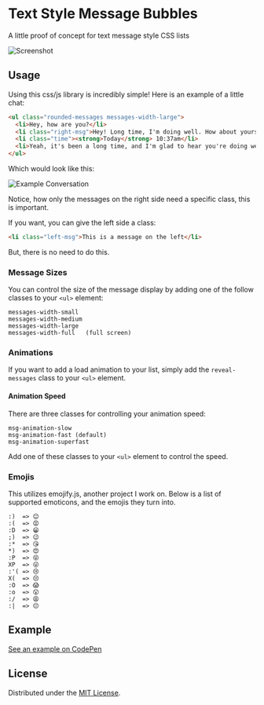 # Text Style Message Bubbles
A little proof of concept for text message style CSS lists

![Screenshot](https://raw.githubusercontent.com/mwrouse/message-bubbles/master/images/screenshot.png)

## Usage
Using this css/js library is incredibly simple! 
Here is an example of a little chat:
```html
<ul class="rounded-messages messages-width-large">
  <li>Hey, how are you?</li>
  <li class="right-msg">Hey! Long time, I'm doing well. How about yourself?</li>
  <li class="time"><strong>Today</strong> 10:37am</li>
  <li>Yeah, it's been a long time, and I'm glad to hear you're doing well. Life's crazy, but in a good way, for me!</li>
</ul>
```
Which would look like this:

![Example Conversation](https://raw.githubusercontent.com/mwrouse/message-bubbles/master/images/example_conversation.png)

Notice, how only the messages on the right side need a specific class, this is important. 

If you want, you can give the left side a class:

```html
<li class="left-msg">This is a message on the left</li>
```

But, there is no need to do this.

### Message Sizes 
You can control the size of the message display by adding one of the follow classes to your ```<ul>``` element:

```
messages-width-small  
messages-width-medium
messages-width-large
messages-width-full   (full screen)
```

### Animations
If you want to add a load animation to your list, simply add the ```reveal-messages``` class to your ```<ul>``` element.

#### Animation Speed 
There are three classes for controlling your animation speed:

```
msg-animation-slow
msg-animation-fast (default)
msg-animation-superfast
```
Add one of these classes to your ```<ul>``` element to control the speed.


### Emojis 
This utilizes emojify.js, another project I work on. 
Below is a list of supported emoticons, and the emojis they turn into.

```
:)  => 😊
:(  => 😡
:D  => 😁
;)  => 😉
:*  => 😘
*)  => 😍
:P  => 😝
XP  => 😜
:'( => 😢
X(  => 😣
:O  => 😱
:o  => 😲
:/  => 😩
:|  => 😔
```

## Example 
[See an example on CodePen](http://codepen.io/mwrouse/full/GZrKYb/)

## License
Distributed under the [MIT License](https://raw.githubusercontent.com/mwrouse/message-bubbles/master/LICENSE).

